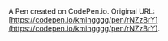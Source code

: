 # 

A Pen created on CodePen.io. Original URL: [https://codepen.io/kmingggg/pen/rNZzBrY](https://codepen.io/kmingggg/pen/rNZzBrY).

